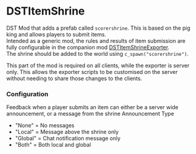 # DSTItemShrine
DST Mod that adds a prefab called `scorershrine`. This is based on the pig king and allows players to submit items.  
Intended as a generic mod, the rules and results of item submission are fully configurable in the companion mod [DSTItemShrineExporter](../../../DSTItemShrineExporter).  
The shrine should be added to the world using `c_spawn("scorershrine")`.

This part of the mod is required on all clients, while the exporter is server only.  This allows the exporter scripts to be customised on the server without needing to share those changes to the clients.  


### Configuration
Feedback when a player submits an item can either be a server wide announcement, or a message from the shrine
Announcement Type
  - "None" = No messages
  - "Local" = Message above the shrine only
  - "Global" = Chat notification message only
  - "Both" = Both local and global

